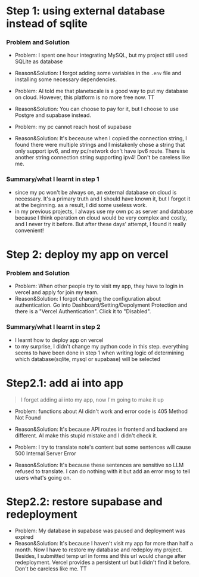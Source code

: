 # Step 1: using external database instead of sqlite

### Problem and Solution

- Problem: I spent one hour integrating MySQL, but my project still used SQLite as database
- Reason&Solution: I forgot adding some variables in the `.env` file and installing some necessary dependencies.


- Problem: AI told me that planetscale is a good way to put my database on cloud. However, this platform is no more free now. TT
- Reason&Solution: You can choose to pay for it, but I choose to use Postgre and supabase instead. 


- Problem: my pc cannot reach host of supabase
- Reason&Solution: It's beceause when I copied the connection string, I found there were multiple strings and I mistakenly chose a string that only support ipv6, and my pc/network don't have ipv6 route. There is another string connection string supporting ipv4! Don't be careless like me.


### Summary/what I learnt in step 1
- since my pc won't be always on, an external database on cloud is necessary. It's a primary truth and I should have known it, but I forgot it at the beginning. as a result, I did some useless work.
- in my previous projects, I always use my own pc as server and database because I think operation on cloud would be very complex and costly, and I never try it before. But after these days' attempt, I found it really convenient!



# Step 2: deploy my app on vercel

### Problem and Solution

- Problem: When other people try to visit my app, they have to login in vercel and apply for join my team.
- Reason&Solution: I forgot changing the configuration about authentication. Go into Dashboard/Setting/Depolyment Protection and there is a "Vercel Authentication". Click it to "Disabled".


### Summary/what I learnt in step 2
- I learnt how to deploy app on vercel
- to my surprise, I didn't change my python code in this step. everything seems to have been done in step 1 when writing logic of determining which database(sqlite, mysql or supabase) will be selected

# Step2.1: add ai into app
> I forget adding ai into my app, now I'm going to make it up

- Problem: functions about AI didn't work and error code is 405 Method Not Found
- Reason&Solution: It's because API routes in frontend and backend are different. AI make this stupid mistake and I didn't check it.


- Problem: I try to translate note's content but some sentences will cause 500 Internal Server Error
- Reason&Solution: It's because these sentences are sensitive so LLM refused to translate. I can do nothing with it but add an error msg to tell users what's going on.

# Step2.2: restore supabase and redeployment

- Problem: My database in supabase was paused and deployment was expired
- Reason&Solution: It's because I haven't visit my app for more than half a month. Now I have to restore my database and redeploy my project. Besides, I submitted temp url in forms and this url would change after redeployment. Vercel provides a persistent url but I didn't find it before. Don't be careless like me. TT
